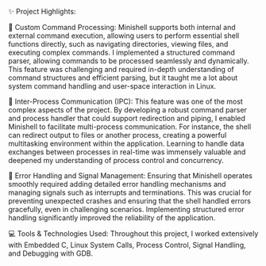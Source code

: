 ✨ Project Highlights:

🔹 Custom Command Processing: Minishell supports both internal and external command execution, allowing users to perform essential shell functions directly, such as navigating directories, viewing files, and executing complex commands. I implemented a structured command parser, allowing commands to be processed seamlessly and dynamically. This feature was challenging and required in-depth understanding of command structures and efficient parsing, but it taught me a lot about system command handling and user-space interaction in Linux.

🔹 Inter-Process Communication (IPC): This feature was one of the most complex aspects of the project. By developing a robust command parser and process handler that could support redirection and piping, I enabled Minishell to facilitate multi-process communication. For instance, the shell can redirect output to files or another process, creating a powerful multitasking environment within the application. Learning to handle data exchanges between processes in real-time was immensely valuable and deepened my understanding of process control and concurrency.

🔹 Error Handling and Signal Management: Ensuring that Minishell operates smoothly required adding detailed error handling mechanisms and managing signals such as interrupts and terminations. This was crucial for preventing unexpected crashes and ensuring that the shell handled errors gracefully, even in challenging scenarios. Implementing structured error handling significantly improved the reliability of the application.

💻 Tools & Technologies Used: Throughout this project, I worked extensively with Embedded C, Linux System Calls, Process Control, Signal Handling, and Debugging with GDB.
